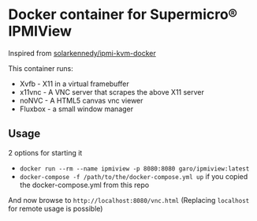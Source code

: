 # Docker container for Supermicro® IPMIView

Inspired from [solarkennedy/ipmi-kvm-docker](https://github.com/solarkennedy/ipmi-kvm-docker)

This container runs:

* Xvfb - X11 in a virtual framebuffer
* x11vnc - A VNC server that scrapes the above X11 server
* noNVC - A HTML5 canvas vnc viewer
* Fluxbox - a small window manager

## Usage
2 options for starting it
* `docker run --rm --name ipmiview -p 8080:8080 garo/ipmiview:latest`
* `docker-compose -f /path/to/the/docker-compose.yml up` if you copied the docker-compose.yml from this repo

And now browse to `http://localhost:8080/vnc.html` (Replacing `localhost` for remote usage is possible)
